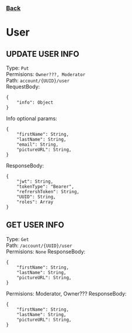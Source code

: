 ### [Back](./Main.md)

# User

## **UPDATE USER INFO**

Type: `Put`  
Permisions: `Owner???, Moderator`  
Path: `account/{UUID}/user`  
RequestBody:

```
{
    "info": Object
}
```
Info optional params:
```
{
    "firstName": String,
    "lastName": String,
    "email": String,
    "pictureURL": String,
}
```

ResponseBody:

```
{
    "jwt": String,
    "tokenType": "Bearer",
    "refrershToken": String,
    "UUID": String,
    "roles": Array
}
```

## **GET USER INFO**

Type: `Get`  
Path: `/account/{UUID}/user`  
Permisions: `None`
ResponseBody:

```
{
    "firstName": String,
    "lastName": String,
    "pictureURL": String,
}
```
Permisions: Moderator, Owner???
ResponseBody:

```
{
    "firstName": String,
    "lastName": String,
    "pictureURL": String,
}
```
